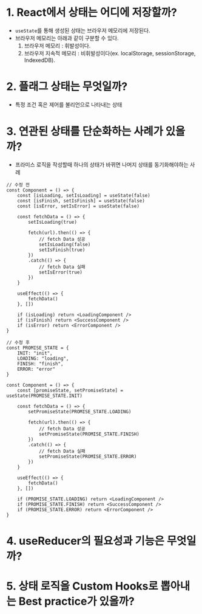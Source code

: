 # 1. React에서 상태는 어디에 저장할까?

- `useState`를 통해 생성된 상태는 브라우저 메모리에 저장된다.
- 브라우저 메모리는 아래과 같이 구분할 수 있다.
  1. 브라우저 메모리 : 휘발성이다.
  2. 브라우저 지속적 메모리 : 비휘발성이다(ex. localStorage, sessionStorage, IndexedDB).

# 2. 플래그 상태는 무엇일까?

- 특정 조건 혹은 제어를 불리언으로 나타내는 상태

# 3. 연관된 상태를 단순화하는 사례가 있을까?

- 프라미스 로직을 작성할때 하나의 상태가 바뀌면 나머지 상태를 동기화해야하는 사례

```
// 수정 전
const Component = () => {
    const [isLoading, setIsLoading] = useState(false)
    const [isFinish, setIsFinish] = useState(false)
    const [isError, setIsError] = useState(false)

    const fetchData = () => {
        setIsLoading(true)

        fetch(url).then(() => {
            // fetch Data 성공
            setIsLoading(false)
            setIsFinish(true)
        })
        .catch(() => {
            // fetch Data 실패
            setIsError(true)
        })
    }

    useEffect(() => {
        fetchData()
    }, [])

    if (isLoading) return <LoadingComponent />
    if (isFinish) return <SuccessComponent />
    if (isError) return <ErrorComponent />
}
```

```
// 수정 후
const PROMISE_STATE = {
    INIT: "init",
    LOADING: "loading",
    FINISH: "finish",
    ERROR: "error"
}

const Component = () => {
    const [promiseState, setPromiseState] = useState(PROMISE_STATE.INIT)

    const fetchData = () => {
        setPromiseState(PROMISE_STATE.LOADING)

        fetch(url).then(() => {
            // fetch Data 성공
            setPromiseState(PROMISE_STATE.FINISH)
        })
        .catch(() => {
            // fetch Data 실패
            setPromiseState(PROMISE_STATE.ERROR)
        })
    }

    useEffect(() => {
        fetchData()
    }, [])

    if (PROMISE_STATE.LOADING) return <LoadingComponent />
    if (PROMISE_STATE.FINISH) return <SuccessComponent />
    if (PROMISE_STATE.ERROR) return <ErrorComponent />
}
```

# 4. useReducer의 필요성과 기능은 무엇일까?

# 5. 상태 로직을 Custom Hooks로 뽑아내는 Best practice가 있을까?
